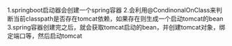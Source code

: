 1.springboot启动器会创建一个spring容器
2.会利用@CondinonalOnClass来判断当前classpath是否存在tomcat依赖，如果存在则生成一个启动tomcat的bean
3.spring容器创建完之后，就会获取tomcat启动的bean，并创建tomcat对象，绑定端口等，然后启动tomcat
